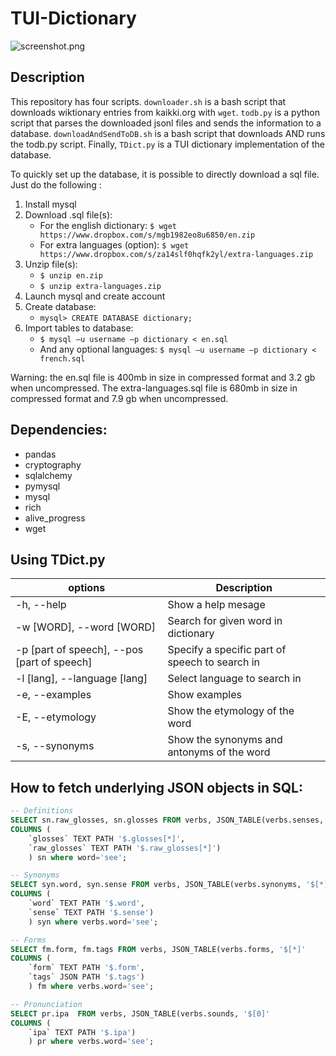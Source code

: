 # TUI-Dictionary

![screenshot.png](https://github.com/Lodobo/TUI-Dictionary/blob/main/screenshot.png?raw=true)

## Description

This repository has four scripts. `downloader.sh` is a bash script that downloads wiktionary entries from kaikki.org with `wget`. `todb.py` is a python script that parses the downloaded jsonl files and sends the information to a database. `downloadAndSendToDB.sh` is a bash script that downloads AND runs the todb.py script. Finally, `TDict.py` is a TUI dictionary implementation of the database.

To quickly set up the database, it is possible to directly download a sql file. Just do the following :
1) Install mysql
2) Download .sql file(s):
    - For the english dictionary: `$ wget https://www.dropbox.com/s/mgb1982eo8u6850/en.zip`
    - For extra languages (option): `$ wget https://www.dropbox.com/s/za14slf0hqfk2yl/extra-languages.zip`
3) Unzip file(s):
    - `$ unzip en.zip`
    - `$ unzip extra-languages.zip`
4) Launch mysql and create account
5) Create database:
    - `mysql> CREATE DATABASE dictionary;`
6) Import tables to database:
    - `$ mysql –u username –p dictionary < en.sql`
    - And any optional languages: `$ mysql –u username –p dictionary < french.sql`
 
Warning: the en.sql file is 400mb in size in compressed format and 3.2 gb when uncompressed. The extra-languages.sql file is 680mb in size in compressed format and 7.9 gb when uncompressed. 

## Dependencies:

- pandas
- cryptography
- sqlalchemy
- pymysql
- mysql
- rich
- alive_progress
- wget

## Using TDict.py

|options|Description|
|----|----|
|-h, --help|Show a help mesage|
|-w [WORD], --word [WORD]|Search for given word in dictionary|
|-p [part of speech], --pos [part of speech]|Specify a specific part of speech to search in|
|-l [lang], --language [lang]|Select language to search in|
|-e, --examples|Show examples|
|-E, --etymology|Show the etymology of the word|
|-s, --synonyms|Show the synonyms and antonyms of the word|

## How to fetch underlying JSON objects in SQL:
```sql
-- Definitions
SELECT sn.raw_glosses, sn.glosses FROM verbs, JSON_TABLE(verbs.senses, '$[*]'
COLUMNS (
    `glosses` TEXT PATH '$.glosses[*]',
    `raw_glosses` TEXT PATH '$.raw_glosses[*]')
    ) sn where word='see';
```
```sql
-- Synonyms
SELECT syn.word, syn.sense FROM verbs, JSON_TABLE(verbs.synonyms, '$[*]'
COLUMNS (
    `word` TEXT PATH '$.word',
    `sense` TEXT PATH '$.sense')
    ) syn where verbs.word='see';
```
```sql
-- Forms
SELECT fm.form, fm.tags FROM verbs, JSON_TABLE(verbs.forms, '$[*]'
COLUMNS (
    `form` TEXT PATH '$.form',
    `tags` JSON PATH '$.tags')
    ) fm where verbs.word='see';
```
```sql
-- Pronunciation
SELECT pr.ipa  FROM verbs, JSON_TABLE(verbs.sounds, '$[0]'
COLUMNS (
    `ipa` TEXT PATH '$.ipa')
    ) pr where verbs.word='see';
```

